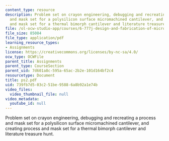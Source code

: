 ```yaml
---
content_type: resource
description: Problem set on crayon engineering, debugging and recreating a process
  and mask set for a polysilicon surface micromachined cantilever, and creating process
  and mask set for a thermal bimorph cantilever and literature treasure hunt.
file: /ol-ocw-studio-app/courses/6-777j-design-and-fabrication-of-microelectromechanical-devices-spring-2007/739fb7d503c251be95886a8b92a1e74b_ps2.pdf
file_size: 85084
file_type: application/pdf
learning_resource_types:
- Assignments
license: https://creativecommons.org/licenses/by-nc-sa/4.0/
ocw_type: OCWFile
parent_title: Assignments
parent_type: CourseSection
parent_uid: 7d601a8c-595a-65ac-2b2e-101d164bf2c4
resourcetype: Document
title: ps2.pdf
uid: 739fb7d5-03c2-51be-9588-6a8b92a1e74b
video_files:
  video_thumbnail_file: null
video_metadata:
  youtube_id: null
---
```

Problem set on crayon engineering, debugging and recreating a process and mask set for a polysilicon surface micromachined cantilever, and creating process and mask set for a thermal bimorph cantilever and literature treasure hunt.